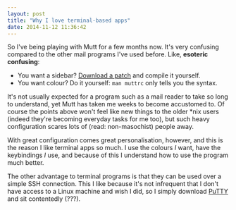 ```yaml
---
layout: post
title: "Why I love terminal-based apps"
date: 2014-11-12 11:36:42
---
```


So I've being playing with Mutt for a few months now. It's very
confusing compared to the other mail programs I've used before. Like,
**esoteric confusing**:

  * You want a sidebar? [Download a patch](LINK) and compile it
    yourself.
  * You want colour? Do it yourself: `man muttrc` only tells you the
    syntax.

It's not usually expected for a program such as a mail reader to take so
long to understand, yet Mutt has taken me weeks to become accustomed to.
Of course the points above won't feel like new things to the older \*nix
users (indeed they're becoming everyday tasks for me too), but such
heavy configuration scares lots of (read: non-masochist) people away.

With great configuration comes great personalisation, however, and this
is the reason I like terminal apps so much. I use the colours *I* want,
have the keybindings *I* use, and because of this I understand how to
use the program much better.

The other advantage to terminal programs is that they can be used over a
simple SSH connection. This I like because it's not infrequent that I
don't have access to a Linux machine and wish I did, so I simply
download [PuTTY](LINK) and sit contentedly (???).
